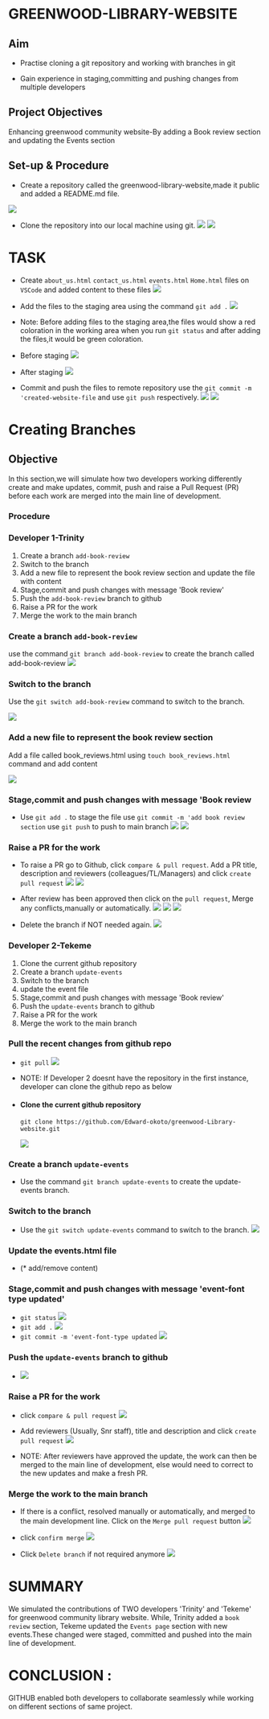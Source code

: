 # GREENWOOD-LIBRARY-WEBSITE

## Aim
* Practise cloning a git repository and working with branches in git

* Gain experience in staging,committing and pushing changes from multiple developers

## Project Objectives
Enhancing  greenwood community website-By adding a Book review section and updating the Events section

## Set-up & Procedure
 * Create a repository called the greenwood-library-website,made it public and added a README.md file.

![](./img/1.Greenwood%20repo.png)

 * Clone the repository into our local machine using git.
![](./img/2.Gitclone-URL.png)
![](./img/03.GitcloneOnVSC.png)

 # TASK 

 * Create `about_us.html`  `contact_us.html`  `events.html`  `Home.html` files on `VSCode` and added content to these files
![](./img/5.Other_SECTIONS_on_VSC.png)

 * Add the files to the staging area using the command `git add .`
   ![](./img/7.git%20add.png)

 * Note: Before adding files to the staging area,the files would show a red coloration in the working area when you run `git status` and after adding the files,it would be green coloration.

* Before staging
![](./img/7.red%20color%20for%20files.png)

* After staging
![](./img/9.green%20color.png)

 * Commit and push the files to remote repository
 use the `git commit -m 'created-website-file` and use `git push` respectively.
 ![](./img/11.Git%20commit.png) 
 ![](./img/10.Git%20push.png)



# Creating Branches

## Objective

 In this section,we will simulate how two developers working differently create and make updates, commit, push and raise a Pull Request (PR) before each work are merged into the main line of development. 

 ### Procedure

### Developer 1-Trinity
 1. Create a branch `add-book-review`
 2. Switch to the branch
 3. Add a new file to represent the book review section and  update the file with content
 5. Stage,commit and push changes with message 'Book review'
 6. Push the `add-book-review` branch to github
 7. Raise a PR for the work
 8. Merge the work to the main branch

 ### Create a branch `add-book-review`
use the command `git branch add-book-review` to create the branch called add-book-review
![](./img/11.git-branch.png)

### Switch to the branch
Use the `git switch add-book-review` command to switch to the branch.

![](./img/12.git-switch.png)

### Add a new file to represent the book review section 
Add a file called book_reviews.html using `touch book_reviews.html` command and add content

![](./img/13..new-branchfile.png)

###  Stage,commit and push changes with message 'Book review

* Use `git add .` to stage the file
use  `git commit -m 'add book review section`
use  `git push` to push to main branch
![](./img/15.gitcommitbranch.png)
![](./img/16..gitbranchpush.png)

### Raise a PR for the work
* To raise a PR go to Github, click  `compare & pull request`. Add a PR title, description and reviewers (colleagues/TL/Managers) and click `create pull request`
![](./img/17..PR.png)
![](./img/18..PR-number2.png)

* After review has been approved then click on the `pull request`,
Merge any conflicts,manually or automatically.
![](./img/19..MergePullRequest.png)
![](./img/21..confirmMerge.png)
![](./img/22.Merge-Success.png)

* Delete the branch if NOT needed again.
![](./img/23.DeleteBranch.png)

### Developer 2-Tekeme
 1. Clone the current github repository
 2. Create a branch `update-events`
 3. Switch to the branch
 4. update the event file 
 5. Stage,commit and push changes with message 'Book review'
 6. Push the `update-events` branch to github
 7. Raise a PR for the work
 8. Merge the work to the main branch

 ### Pull the recent changes from github repo
 * `git pull`
 ![](./img/DEV2.Gitpull.png)

 * NOTE: If Developer 2 doesnt have the repository in the first instance, developer can clone the github repo as below

* #### Clone the current github repository
  `git clone https://github.com/Edward-okoto/greenwood-Library-website.git`

  ![](./img/DEV2.Clone.png) 

### Create a branch `update-events`
  * Use the command `git branch update-events` to create the update-events branch.
 ### Switch to the branch
* Use the `git switch update-events` command to switch to the branch.
![](./img/DEV2.gitswtich.png)


### Update the events.html file 
* (* add/remove content)

### Stage,commit and push changes with message 'event-font type updated'
* `git status`
![](./img/DEV2.eventfileUpdated.png)
* `git add .`
![](./img/DEV2.Gitadd.png)
* `git commit -m 'event-font-type updated`
![](./img/DEV2.Gitcommit.png)

### Push the `update-events` branch to github
* ![](./img/DEV2.GitPush.png)

### Raise a PR for the work
* click `compare & pull request`
![](./img/DEV2.PR.png)

* Add reviewers (Usually, Snr staff), title and description and click `create pull request`
![](./img/DEV2.PR-add%20Reviewers.png)

* NOTE: After reviewers have approved the update, the work can then be merged to the main line of development, else would need to correct to the new updates and make a fresh PR.

### Merge the work to the main branch
* If there is a conflict, resolved manually or automatically, and merged to the main development line. Click on the  `Merge pull request` button
![](./img/DEV2.MergeConflict.png)

* click `confirm merge`
![](./img%20-%20Copy/21..confirmMerge.png)

* Click `Delete branch` if not required anymore
![](./img/DEV2.DeleteBranch.png)


# SUMMARY


We simulated the contributions of TWO developers 'Trinity' and 'Tekeme' for greenwood community library website. While, Trinity added a `book review` section, Tekeme updated the `Events page` section with new events.These changed were staged, committed and pushed into the main line of development.

# CONCLUSION : 
GITHUB enabled both developers to collaborate seamlessly while working on different sections of same project.



 
 



 
